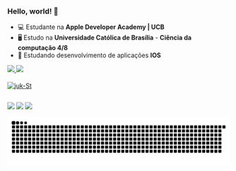 ### **Hello, world! 🤖**

- 💻 Estudante na **Apple Developer Academy | UCB**
- 🖥 Estudo na **Universidade Católica de Brasília** - **Ciência da computação 4/8**
- 🌱 Estudando desenvolvimento de aplicações **IOS**

<div>
  <a href="https://github.com/GustavoJuk">
  <img height="190em" src="https://github-readme-stats.vercel.app/api?username=GustavoJuk&show_icons=true&theme=maroongold&include_all_commits=true&count_private=true"/>
  <img height="190em" src="https://github-readme-stats.vercel.app/api/top-langs/?username=GustavoJuk&langs_count=7&theme=maroongold"/>
</div>
  
<div style="display: inline_block"><br>
  <img align="center" alt="juk-St" height="50" width="50" src="https://cdn.jsdelivr.net/gh/devicons/devicon/icons/swift/swift-original.svg">
  <!-- <img align="right" alt="juk-yoda" src="https://cdn.discordapp.com/attachments/795358919417397249/825430589581688872/hi.gif"> -->
</div>
  
  ##
  
 <div> 
   <a href = "mailto:gustavojuk09@gmail.com"><img src="https://img.shields.io/badge/-Gmail-%23333?style=for-the-badge&logo=gmail&logoColor=red" target="_blank"></a>
  <a href="https://www.linkedin.com/in/gustavo-juk-306514202/" target="_blank"><img src="https://img.shields.io/badge/-LinkedIn-%230077B5?style=for-the-badge&logo=linkedin&logoColor=white" target="_blank"></a> 
   <a href="https://instagram.com/gustavo_juk_ferreira/" target="_blank"><img src="https://img.shields.io/badge/-Instagram-%23E4405F?style=for-the-badge&logo=instagram&logoColor=white" target="_blank"></a>
   
   ![Snake animation](https://github.com/GustavoJuk/GustavoJuk/blob/output/github-contribution-grid-snake.svg)
   
<div/>
   
 
